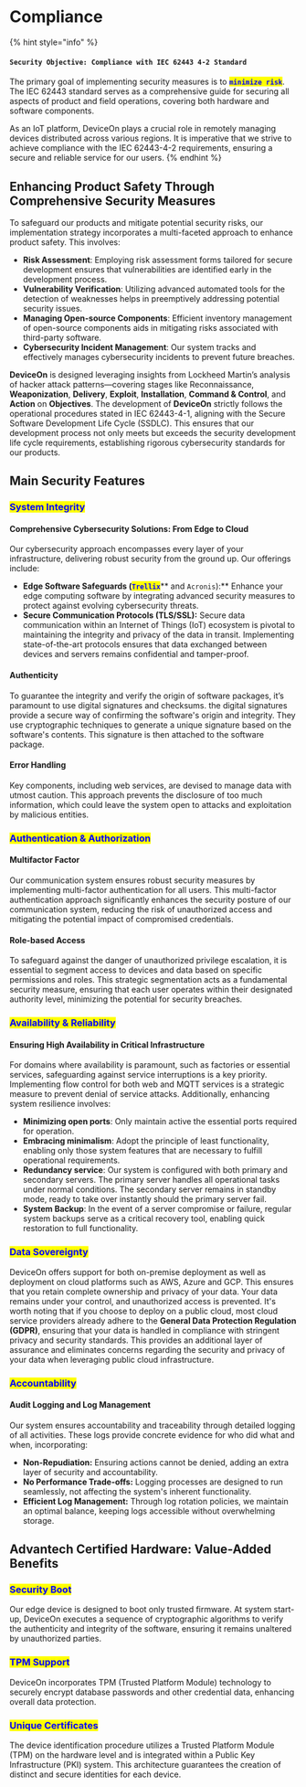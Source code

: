 # Compliance

{% hint style="info" %}
#### `Security Objective: Compliance with IEC 62443 4-2 Standard`

The primary goal of implementing security measures is to <mark style="color:blue;">**`minimize risk`**</mark>. The IEC 62443 standard serves as a comprehensive guide for securing all aspects of product and field operations, covering both hardware and software components.

As an IoT platform, DeviceOn plays a crucial role in remotely managing devices distributed across various regions. It is imperative that we strive to achieve compliance with the IEC 62443-4-2 requirements, ensuring a secure and reliable service for our users.
{% endhint %}

## Enhancing Product Safety Through Comprehensive Security Measures

To safeguard our products and mitigate potential security risks, our implementation strategy incorporates a multi-faceted approach to enhance product safety. This involves:

* **Risk Assessment**: Employing risk assessment forms tailored for secure development ensures that vulnerabilities are identified early in the development process.
* **Vulnerability Verification**: Utilizing advanced automated tools for the detection of weaknesses helps in preemptively addressing potential security issues.
* **Managing Open-source Components**: Efficient inventory management of open-source components aids in mitigating risks associated with third-party software.
* **Cybersecurity Incident Management**: Our system tracks and effectively manages cybersecurity incidents to prevent future breaches.

**DeviceOn** is designed leveraging insights from Lockheed Martin’s analysis of hacker attack patterns—covering stages like Reconnaissance, **Weaponization**, **Delivery**, **Exploit**, **Installation**, **Command & Control**, and **Action** on **Objectives**. The development of **DeviceOn** strictly follows the operational procedures stated in IEC 62443-4-1, aligning with the Secure Software Development Life Cycle (SSDLC). This ensures that our development process not only meets but exceeds the security development life cycle requirements, establishing rigorous cybersecurity standards for our products.

## Main Security Features

### <mark style="color:blue;">System Integrity</mark>

#### Comprehensive Cybersecurity Solutions: From Edge to Cloud

Our cybersecurity approach encompasses every layer of your infrastructure, delivering robust security from the ground up. Our offerings include:

* **Edge Software Safeguards (**<mark style="color:blue;">**`Trellix`**</mark>** and **<mark style="color:blue;">**`Acronis`**</mark>**):** Enhance your edge computing software by integrating advanced security measures to protect against evolving cybersecurity threats.
* **Secure Communication Protocols (TLS/SSL):** Secure data communication within an Internet of Things (IoT) ecosystem is pivotal to maintaining the integrity and privacy of the data in transit. Implementing state-of-the-art protocols ensures that data exchanged between devices and servers remains confidential and tamper-proof.

#### Authenticity

To guarantee the integrity and verify the origin of software packages, it’s paramount to use digital signatures and checksums.  the digital signatures provide a secure way of confirming the software's origin and integrity. They use cryptographic techniques to generate a unique signature based on the software's contents. This signature is then attached to the software package.

#### Error Handling

Key components, including web services, are devised to manage data with utmost caution. This approach prevents the disclosure of too much information, which could leave the system open to attacks and exploitation by malicious entities.

### <mark style="color:blue;">Authentication & Authorization</mark>&#x20;

#### Multifactor Factor

Our communication system ensures robust security measures by implementing multi-factor authentication for all users. This multi-factor authentication approach significantly enhances the security posture of our communication system, reducing the risk of unauthorized access and mitigating the potential impact of compromised credentials.

#### Role-based Access

To safeguard against the danger of unauthorized privilege escalation, it is essential to segment access to devices and data based on specific permissions and roles. This strategic segmentation acts as a fundamental security measure, ensuring that each user operates within their designated authority level, minimizing the potential for security breaches.

### <mark style="color:blue;">Availability & Reliability</mark>

#### Ensuring High Availability in Critical Infrastructure

For domains where availability is paramount, such as factories or essential services, safeguarding against service interruptions is a key priority. Implementing flow control for both web and MQTT services is a strategic measure to prevent denial of service attacks. Additionally, enhancing system resilience involves:

* **Minimizing open ports**: Only maintain active the essential ports required for operation.
* **Embracing minimalism**: Adopt the principle of least functionality, enabling only those system features that are necessary to fulfill operational requirements.
* **Redundancy service**: Our system is configured with both primary and secondary servers. The primary server handles all operational tasks under normal conditions. The secondary server remains in standby mode, ready to take over instantly should the primary server fail.
* **System Backup**: In the event of a server compromise or failure, regular system backups serve as a critical recovery tool, enabling quick restoration to full functionality.

### <mark style="color:blue;">Data Sovereignty</mark>

DeviceOn offers support for both on-premise deployment as well as deployment on cloud platforms such as AWS, Azure and GCP. This ensures that you retain complete ownership and privacy of your data. Your data remains under your control, and unauthorized access is prevented. It's worth noting that if you choose to deploy on a public cloud, most cloud service providers already adhere to the **General Data Protection Regulation** **(GDPR)**, ensuring that your data is handled in compliance with stringent privacy and security standards. This provides an additional layer of assurance and eliminates concerns regarding the security and privacy of your data when leveraging public cloud infrastructure.

### <mark style="color:blue;">Accountability</mark>

#### Audit Logging and Log Management

Our system ensures accountability and traceability through detailed logging of all activities. These logs provide concrete evidence for who did what and when, incorporating:

* **Non-Repudiation:** Ensuring actions cannot be denied, adding an extra layer of security and accountability.
* **No Performance Trade-offs:** Logging processes are designed to run seamlessly, not affecting the system's inherent functionality.
* **Efficient Log Management:** Through log rotation policies, we maintain an optimal balance, keeping logs accessible without overwhelming storage.

## Advantech Certified Hardware: Value-Added Benefits

### <mark style="color:blue;">Security Boot</mark>

Our edge device is designed to boot only trusted firmware. At system start-up, DeviceOn executes a sequence of cryptographic algorithms to verify the authenticity and integrity of the software, ensuring it remains unaltered by unauthorized parties.

### <mark style="color:blue;">TPM Support</mark>

DeviceOn incorporates TPM (Trusted Platform Module) technology to securely encrypt database passwords and other credential data, enhancing overall data protection.

### <mark style="color:blue;">Unique Certificates</mark>

The device identification procedure utilizes a Trusted Platform Module (TPM) on the hardware level and is integrated within a Public Key Infrastructure (PKI) system. This architecture guarantees the creation of distinct and secure identities for each device.




